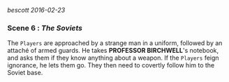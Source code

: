 
*bescott 2016-02-23*


### Scene 6 : *The Soviets* ###

The `Players` are approached by a strange man in a uniform,
followed by an attaché of armed guards.
He takes **PROFESSOR BIRCHWELL**'s notebook,
and asks them if they know anything about a weapon.
If the `Players` feign ignorance, he lets them go.
They then need to covertly follow him to the Soviet base.


